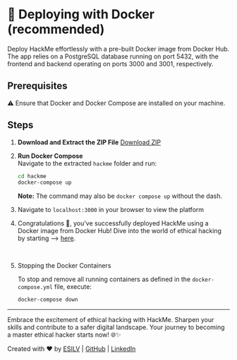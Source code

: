 # 🐳 Deploying with Docker (recommended)

Deploy HackMe effortlessly with a pre-built Docker image from Docker Hub. The app relies on a PostgreSQL database running on port 5432, with the frontend and backend operating on ports 3000 and 3001, respectively.

## Prerequisites

⚠️ Ensure that Docker and Docker Compose are installed on your machine.

## Steps

1. **Download and Extract the ZIP File**
    [Download ZIP](https://github.com/GuillaumeDorschner/HackMe/releases/download/docker-compose/hackme.zip)

1. **Run Docker Compose**  
    Navigate to the extracted `hackme` folder and run:
    ```bash
    cd hackme
    docker-compose up
    ```
    **Note:** The command may also be `docker compose up` without the dash.

2. Navigate to `localhost:3000` in your browser to view the platform

3. Congratulations 🎉, you've successfully deployed HackMe using a Docker image from Docker Hub! Dive into the world of ethical hacking by starting --> [here](/Documentation/hack.md).
    
    </br>

4. Stopping the Docker Containers

    To stop and remove all running containers as defined in the `docker-compose.yml` file, execute:
    ```bash
    docker-compose down
    ```

---

Embrace the excitement of ethical hacking with HackMe. Sharpen your skills and contribute to a safer digital landscape. Your journey to becoming a master ethical hacker starts now! 🌐✨

Created with ❤️ by [ESILV](https://www.esilv.fr/) | [GitHub](https://github.com/GuillaumeDorschner) | [LinkedIn](https://www.linkedin.com/in/guillaume-dorschner/)
